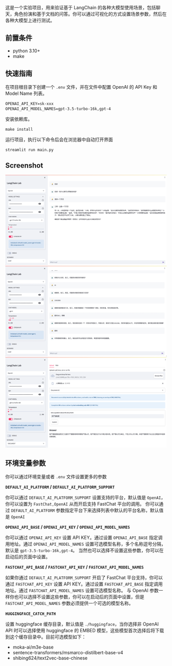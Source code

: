 这是一个实验项目，用来验证基于 LangChain 的各种大模型使用场景，包括聊天，角色扮演和基于文档的问答。你可以通过可视化的方式设置场景参数，然后在各种大模型上进行测试。

## 前置条件

* python 3.10+
* make

## 快速指南

在项目根目录下创建一个 `.env` 文件，并在文件中配置 OpenAI 的 API Key 和 Model Name 列表。

```text
OPENAI_API_KEY=sk-xxx
OPENAI_API_MODEL_NAMES=gpt-3.5-turbo-16k,gpt-4
```

安装依赖库。

```shell
make install
```

运行项目，执行以下命令后会在浏览器中自动打开界面

```shell
streamlit run main.py
```

## Screenshot

![](docs/image-chat.png)
![](docs/image-player.png)
![](docs/image-doc.png)


## 环境变量参数

你可以通过环境变量或者 `.env` 文件设置更多的参数

**`DEFAULT_AI_PLATFORM` / `DEFAULT_AI_PLATFORM_SUPPORT`**

你可以通过 `DEFAULT_AI_PLATFORM_SUPPORT` 设置支持的平台，默认值是 `OpenAI`，你可以设置为 `FastChat,OpenAI` 从而开启支持 FastChat 平台的调用。
你可以通过 `DEFAULT_AI_PLATFORM` 参数指定平台下来选择列表中默认的平台名称，默认值是 `OpenAI`

**`OPENAI_API_BASE` / `OPENAI_API_KEY` / `OPENAI_API_MODEL_NAMES`**

你可以通过 `OPENAI_API_KEY` 设置 API KEY。通过设置 `OPENAI_API_BASE` 指定调用地址。通过 `OPENAI_API_MODEL_NAMES` 设置可选模型名称，多个名称逗号分隔，默认是 `gpt-3.5-turbo-16k,gpt-4`。
当然也可以选择不设置这些参数，你可以在启动后的页面中设置。

**`FASTCHAT_API_BASE` / `FASTCHAT_API_KEY` / `FASTCHAT_API_MODEL_NAMES`**

如果你通过 `DEFAULT_AI_PLATFORM_SUPPORT` 开启了 FastChat 平台支持，你可以通过 `FASTCHAT_API_KEY` 设置 API KEY。通过设置 `FASTCHAT_API_BASE` 指定调用地址。通过 `FASTCHAT_API_MODEL_NAMES` 设置可选模型名称。
与 OpenAI 参数一样你也可以选择不设置这些参数，你可以在启动后的页面中设置，但是 `FASTCHAT_API_MODEL_NAMES` 参数必须提供一个可选的模型名称。

**`HUGGINGFACE_CATCH_PATH`**

设置 huggingface 缓存目录，默认值是 `./huggingface`，当你选择非 OpenAI API 时可以选择使用 huggingface 的 EMBED 模型，这些模型首次选择后将下载到这个缓存目录中。目前可选模型如下：

* moka-ai/m3e-base
* sentence-transformers/msmarco-distilbert-base-v4
* shibing624/text2vec-base-chinese
